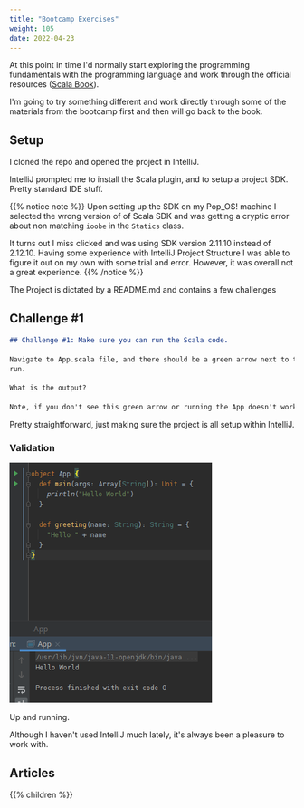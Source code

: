 ```yaml
---
title: "Bootcamp Exercises"
weight: 105
date: 2022-04-23
---
```


At this point in time I'd normally start exploring the programming fundamentals with the programming language and work through the official resources ([Scala Book](https://docs.scala-lang.org/overviews/scala-book/introduction.html)).

I'm going to try something different and work directly through some of the materials from the bootcamp first and then will go back to the book.

## Setup

I cloned the repo and opened the project in IntelliJ.

IntelliJ prompted me to install the Scala plugin, and to setup a project SDK. Pretty standard IDE stuff.

{{% notice note %}}
Upon setting up the SDK on my Pop_OS! machine I selected the wrong version of of Scala SDK and was getting a cryptic error about non matching `ioobe` in the `Statics` class.

It turns out I miss clicked and was using SDK version 2.11.10 instead of 2.12.10. Having some experience with IntelliJ Project Structure I was able to figure it out on my own with some trial and error. However, it was overall not a great experience.
{{% /notice %}}

The Project is dictated by a README.md and contains a few challenges

## Challenge #1

```md
## Challenge #1: Make sure you can run the Scala code.

Navigate to App.scala file, and there should be a green arrow next to the main method. Click the green arrow, and click 
run.

What is the output?

Note, if you don't see this green arrow or running the App doesn't work. Check to make sure you have Java installed.
```

Pretty straightforward, just making sure the project is all setup within IntelliJ.

### Validation

![IntelliJ Hello World](pictures/intellij-hello-world.png)

Up and running. 

Although I haven't used IntelliJ much lately, it's always been a pleasure to work with.

## Articles

{{% children %}}